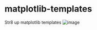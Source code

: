 # matplotlib-templates
Str8 up matplotlib templates
![image](https://user-images.githubusercontent.com/39537120/104657109-b37dae80-56c0-11eb-8504-90666dee8e1b.png)
